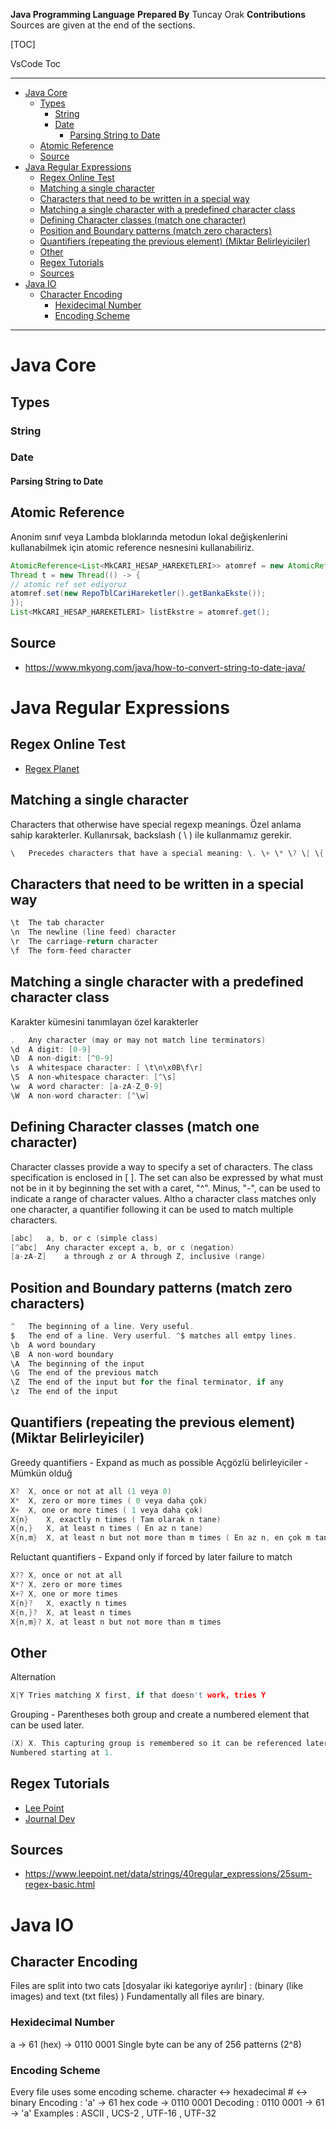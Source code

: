 
**Java Programming Language**
**Prepared By** Tuncay Orak
**Contributions**
Sources are given at the end of the sections.

[TOC]

VsCode Toc

---
<!-- TOC -->
- [Java Core](#java-core)
  - [Types](#types)
    - [String](#string)
    - [Date](#date)
      - [Parsing String to Date](#parsing-string-to-date)
  - [Atomic Reference](#atomic-reference)
  - [Source](#source)
- [Java Regular Expressions](#java-regular-expressions)
  - [Regex Online Test](#regex-online-test)
  - [Matching a single character](#matching-a-single-character)
  - [Characters that need to be written in a special way](#characters-that-need-to-be-written-in-a-special-way)
  - [Matching a single character with a predefined character class](#matching-a-single-character-with-a-predefined-character-class)
  - [Defining Character classes (match one character)](#defining-character-classes-match-one-character)
  - [Position and Boundary patterns (match zero characters)](#position-and-boundary-patterns-match-zero-characters)
  - [Quantifiers (repeating the previous element) (Miktar Belirleyiciler)](#quantifiers-repeating-the-previous-element-miktar-belirleyiciler)
  - [Other](#other)
  - [Regex Tutorials](#regex-tutorials)
  - [Sources](#sources)
- [Java IO](#java-io)
  - [Character Encoding](#character-encoding)
    - [Hexidecimal Number](#hexidecimal-number)
    - [Encoding Scheme](#encoding-scheme)
<!-- /TOC -->
---
# Java Core


## Types


### String


### Date


#### Parsing String to Date


## Atomic Reference
Anonim sınıf veya Lambda bloklarında metodun lokal değişkenlerini kullanabilmek için atomic reference nesnesini kullanabiliriz.

```java
AtomicReference<List<MkCARI_HESAP_HAREKETLERI>> atomref = new AtomicReference<>();
Thread t = new Thread(() -> {
// atomic ref set ediyoruz
atomref.set(new RepoTblCariHareketler().getBankaEkste());
});
List<MkCARI_HESAP_HAREKETLERI> listEkstre = atomref.get();
```

## Source

- https://www.mkyong.com/java/how-to-convert-string-to-date-java/

# Java Regular Expressions

## Regex Online Test

- [Regex Planet](http://www.regexplanet.com/advanced/java/index.html)


## Matching a single character
Characters that otherwise have special regexp meanings.
Özel anlama sahip karakterler. Kullanırsak, backslash ( \ ) ile kullanmamız gerekir.

```c
\   Precedes characters that have a special meaning: \. \+ \* \? \| \{ \( \[ \^ \$
```

## Characters that need to be written in a special way

```c
\t  The tab character
\n  The newline (line feed) character
\r  The carriage-return character
\f  The form-feed character
```

## Matching a single character with a predefined character class

Karakter kümesini tanımlayan özel karakterler

```c
.   Any character (may or may not match line terminators)
\d  A digit: [0-9]
\D  A non-digit: [^0-9]
\s  A whitespace character: [ \t\n\x0B\f\r]
\S  A non-whitespace character: [^\s]
\w  A word character: [a-zA-Z_0-9]
\W  A non-word character: [^\w]
```

## Defining Character classes (match one character)

Character classes provide a way to specify a set of characters. The class specification is enclosed in [ ]. The set can also be expressed by what must not be in it by beginning the set with a caret, "^". Minus, "-", can be used to indicate a range of character values. Altho a character class matches only one character, a quantifier following it can be used to match multiple characters.

```c
[abc]   a, b, or c (simple class)
[^abc]  Any character except a, b, or c (negation)
[a-zA-Z]    a through z or A through Z, inclusive (range)
```
## Position and Boundary patterns (match zero characters)

```c
^   The beginning of a line. Very useful.
$   The end of a line. Very userful. ^$ matches all emtpy lines.
\b  A word boundary
\B  A non-word boundary
\A  The beginning of the input
\G  The end of the previous match
\Z  The end of the input but for the final terminator, if any
\z  The end of the input
```
## Quantifiers (repeating the previous element) (Miktar Belirleyiciler)
Greedy quantifiers - Expand as much as possible
Açgözlü belirleyiciler - Mümkün olduğ

```c
X?  X, once or not at all (1 veya 0)
X*  X, zero or more times ( 0 veya daha çok)
X+  X, one or more times ( 1 veya daha çok)
X{n}    X, exactly n times ( Tam olarak n tane)
X{n,}   X, at least n times ( En az n tane)
X{n,m}  X, at least n but not more than m times ( En az n, en çok m tane )
```
Reluctant quantifiers - Expand only if forced by later failure to match

```c
X?? X, once or not at all
X*? X, zero or more times
X+? X, one or more times
X{n}?   X, exactly n times
X{n,}?  X, at least n times
X{n,m}? X, at least n but not more than m times
```
## Other
Alternation

```c
X|Y Tries matching X first, if that doesn't work, tries Y
```

Grouping - Parentheses both group and create a numbered element that can be used later.

```c
(X) X. This capturing group is remembered so it can be referenced later.
Numbered starting at 1.
```

## Regex Tutorials

- [Lee Point](https://www.leepoint.net/data/strings/40regular_expressions/25sum-regex-basic.html)
- [Journal Dev](https://www.journaldev.com/634/regular-expression-in-java-regex-example)

## Sources

- https://www.leepoint.net/data/strings/40regular_expressions/25sum-regex-basic.html

# Java IO

## Character Encoding
Files are split into two cats [dosyalar iki kategoriye ayrılır] : (binary (like images) and text (txt files) )
Fundamentally all files are binary.

### Hexidecimal Number
a -> 61 (hex) -> 0110 0001
Single byte can be any of 256 patterns (2^8)

### Encoding Scheme
Every file uses some encoding scheme.
character <-> hexadecimal # <-> binary
Encoding : 'a' -> 61 hex code -> 0110 0001
Decoding : 0110 0001 -> 61 -> 'a'
Examples : ASCII , UCS-2 , UTF-16 , UTF-32

